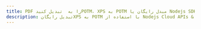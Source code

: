 ---title: PDF را به  تبدیل کنیدPOTM، XPS به POTM مبدل رایگان یا Nodejs SDKdescription: تبدیل رایگانXPS به POTM با استفاده از Nodejs Cloud APIs & SDK همچنین اسناد PDF را در Cloud ایجاد، ویرایش و رندر کنید.---